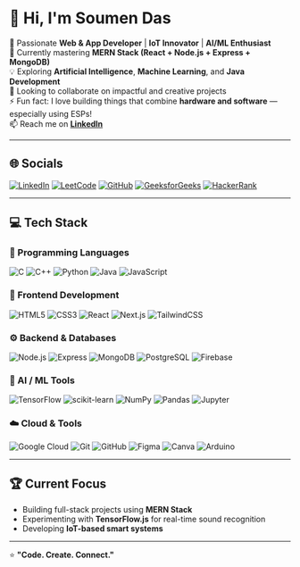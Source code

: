 # 👋 Hi, I'm Soumen Das  

🚀 Passionate **Web & App Developer** | **IoT Innovator** | **AI/ML Enthusiast**  
🌱 Currently mastering **MERN Stack (React + Node.js + Express + MongoDB)**  
💡 Exploring **Artificial Intelligence**, **Machine Learning**, and **Java Development**  
🤝 Looking to collaborate on impactful and creative projects  
⚡ Fun fact: I love building things that combine **hardware and software** — especially using ESPs!  
📫 Reach me on **[LinkedIn](https://www.linkedin.com/in/soumen-das-07b2b2328)**  

---

## 🌐 Socials
[![LinkedIn](https://img.shields.io/badge/LinkedIn-0A66C2?logo=linkedin&logoColor=white)](https://www.linkedin.com/in/soumen-das-07b2b2328)
[![LeetCode](https://img.shields.io/badge/LeetCode-FFA116?logo=leetcode&logoColor=white)](https://leetcode.com/soumen-leetcode/)
[![GitHub](https://img.shields.io/badge/GitHub-181717?logo=github&logoColor=white)](https://github.com/soumen-github-account)
[![GeeksforGeeks](https://img.shields.io/badge/GeeksforGeeks-0F9D58?logo=geeksforgeeks&logoColor=white)](https://www.geeksforgeeks.org/user/sd822zdwv/)
[![HackerRank](https://img.shields.io/badge/HackerRank-2EC866?logo=hackerrank&logoColor=white)](https://www.hackerrank.com/profile/sd8220335)

---

## 💻 Tech Stack

### 🧠 Programming Languages
![C](https://img.shields.io/badge/C-00599C?logo=c&logoColor=white)
![C++](https://img.shields.io/badge/C++-00599C?logo=c%2B%2B&logoColor=white)
![Python](https://img.shields.io/badge/Python-3776AB?logo=python&logoColor=white)
![Java](https://img.shields.io/badge/Java-ED8B00?logo=openjdk&logoColor=white)
![JavaScript](https://img.shields.io/badge/JavaScript-F7DF1E?logo=javascript&logoColor=black)

### 🧩 Frontend Development
![HTML5](https://img.shields.io/badge/HTML5-E34F26?logo=html5&logoColor=white)
![CSS3](https://img.shields.io/badge/CSS3-1572B6?logo=css3&logoColor=white)
![React](https://img.shields.io/badge/React-20232A?logo=react&logoColor=61DAFB)
![Next.js](https://img.shields.io/badge/Next.js-000000?logo=nextdotjs&logoColor=white)
![TailwindCSS](https://img.shields.io/badge/TailwindCSS-06B6D4?logo=tailwindcss&logoColor=white)

### ⚙️ Backend & Databases
![Node.js](https://img.shields.io/badge/Node.js-43853D?logo=node-dot-js&logoColor=white)
![Express](https://img.shields.io/badge/Express.js-000000?logo=express&logoColor=white)
![MongoDB](https://img.shields.io/badge/MongoDB-4EA94B?logo=mongodb&logoColor=white)
![PostgreSQL](https://img.shields.io/badge/PostgreSQL-316192?logo=postgresql&logoColor=white)
![Firebase](https://img.shields.io/badge/Firebase-FFCA28?logo=firebase&logoColor=black)

### 🤖 AI / ML Tools
![TensorFlow](https://img.shields.io/badge/TensorFlow-FF6F00?logo=tensorflow&logoColor=white)
![scikit-learn](https://img.shields.io/badge/scikit--learn-F7931E?logo=scikit-learn&logoColor=white)
![NumPy](https://img.shields.io/badge/NumPy-013243?logo=numpy&logoColor=white)
![Pandas](https://img.shields.io/badge/Pandas-150458?logo=pandas&logoColor=white)
![Jupyter](https://img.shields.io/badge/Jupyter-F37626?logo=jupyter&logoColor=white)

### ☁️ Cloud & Tools
![Google Cloud](https://img.shields.io/badge/Google%20Cloud-4285F4?logo=google-cloud&logoColor=white)
![Git](https://img.shields.io/badge/Git-F05032?logo=git&logoColor=white)
![GitHub](https://img.shields.io/badge/GitHub-181717?logo=github&logoColor=white)
![Figma](https://img.shields.io/badge/Figma-F24E1E?logo=figma&logoColor=white)
![Canva](https://img.shields.io/badge/Canva-00C4CC?logo=canva&logoColor=white)
![Arduino](https://img.shields.io/badge/Arduino-00979D?logo=arduino&logoColor=white)

---

## 🏆 Current Focus
- Building full-stack projects using **MERN Stack**
- Experimenting with **TensorFlow.js** for real-time sound recognition  
- Developing **IoT-based smart systems**

---

⭐ **"Code. Create. Connect."**
